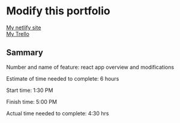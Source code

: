 # Modify this portfolio

[My netlify site](https://haimouni.netlify.app/) <br>
[My Trello](https://trello.com/b/eJP7jJg4/haimounis) <br>

## Sammary 

Number and name of feature: react app overview and modifications 

Estimate of time needed to complete: 6 hours

Start time: 1:30 PM

Finish time: 5:00 PM

Actual time needed to complete: 4:30 hrs
